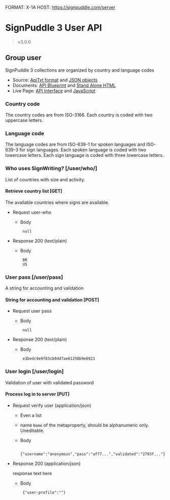 FORMAT: X-1A
HOST: https://signpuddle.com/server

# SignPuddle 3 User API
> v3.0.0

## Group user
SignPuddle 3 collections are organized by country and language codes

+ Source: [ApiTxt format](../src/user.txt) and [JSON objects](../src/user.json)
+ Documents: [API Blueprint](../doc/user.md) and [Stand Alone HTML](../doc/user.htm)
+ Live Page: [API Interface](../api/user.html) and [JavaScript](../api/user.js)

### Country code
The country codes are from ISO-3166.
Each country is coded with two uppercase letters.

### Language code
The language codes are from ISO-639-1 for spoken languages and ISO-639-3 for sign languages.
Each spoken language is coded with two lowercase letters.
Each sign language is coded with three lowercase letters.

### Who uses SignWriting? [/user/who/]
List of countries with size and activity.

#### Retrieve country list [GET]
The available countries where signs are available.

+ Request user-who

     + Body

            null

+ Response 200 (text/plain)

     + Body

            BR
            US


### User pass [/user/pass]
A string for accounting and validation

#### String for accounting and validation [POST]

+ Request user pass

     + Body

            null

+ Response 200 (text/plain)

     + Body

            e3bedc9e9f83cb9dd7ae61250b9e6921


### User login [/user/login]
Validation of user with validated password

#### Process log in to server [PUT]

+ Request verify user (application/json)

     + Even a list
     + name `Name` of the metaproperty, should be alphanumeric only. Uneditable.

     + Body

            {"username":"anonymous","pass":"af77...","validated":"2793f..."}

+ Response 200 (application/json)

     response text here

     + Body

            {"user-profile":""}


